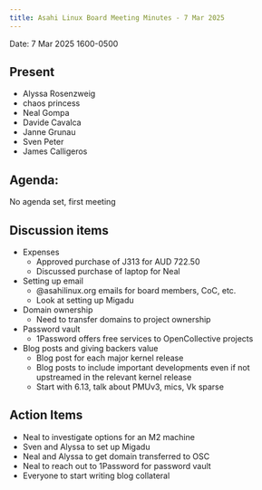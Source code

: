```yaml
---
title: Asahi Linux Board Meeting Minutes - 7 Mar 2025
---
```


Date: 7 Mar 2025 1600-0500

## Present
- Alyssa Rosenzweig
- chaos princess
- Neal Gompa
- Davide Cavalca
- Janne Grunau
- Sven Peter
- James Calligeros

## Agenda:
No agenda set, first meeting

## Discussion items
- Expenses
    - Approved purchase of J313 for AUD 722.50
    - Discussed purchase of laptop for Neal
- Setting up email
    - @asahilinux.org emails for board members, CoC, etc.
    - Look at setting up Migadu
- Domain ownership
    - Need to transfer domains to project ownership
- Password vault
    - 1Password offers free services to OpenCollective projects
- Blog posts and giving backers value
    - Blog post for each major kernel release
    - Blog posts to include important developments even if not upstreamed
      in the relevant kernel release
    - Start with 6.13, talk about PMUv3, mics, Vk sparse

## Action Items
- Neal to investigate options for an M2 machine
- Sven and Alyssa to set up Migadu
- Neal and Alyssa to get domain transferred to OSC
- Neal to reach out to 1Password for password vault
- Everyone to start writing blog collateral
